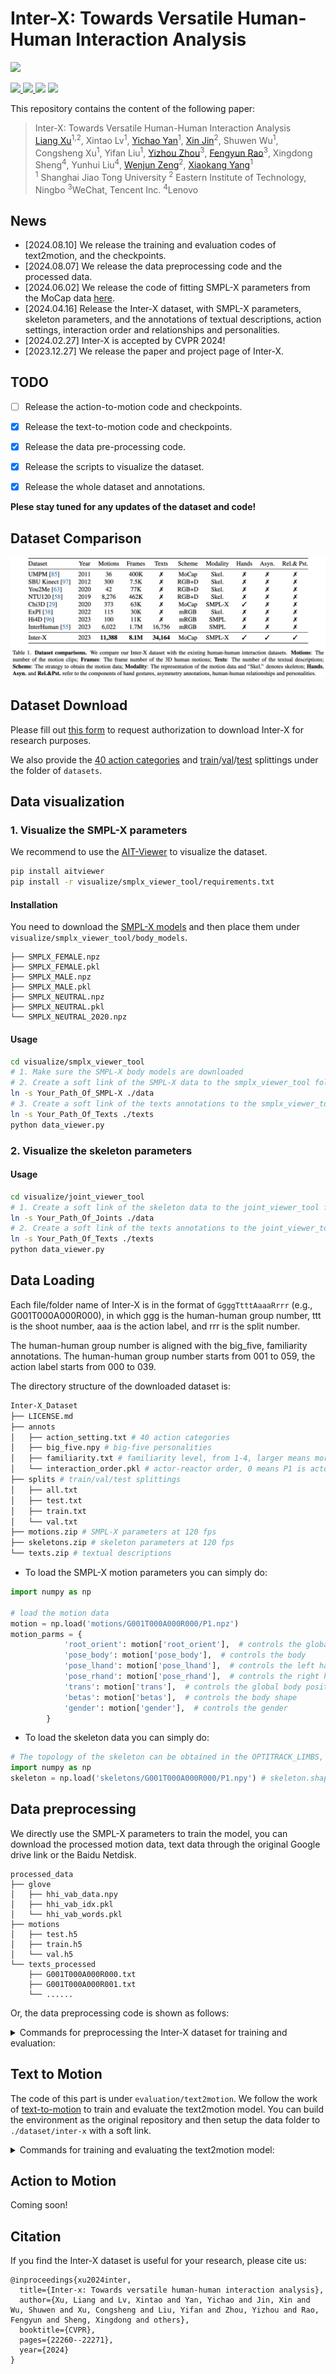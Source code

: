 # Inter-X: Towards Versatile Human-Human Interaction Analysis

![](./assets/teaser.png)

<p align="left">
  <a href='https://arxiv.org/abs/2312.16051'>
    <img src='https://img.shields.io/badge/Arxiv-2312.16051-A42C25?style=flat&logo=arXiv&logoColor=A42C25'>
  </a>
  <a href='https://arxiv.org/pdf/2312.16051.pdf'>
    <img src='https://img.shields.io/badge/Paper-PDF-yellow?style=flat&logo=arXiv&logoColor=yellow'>
  </a>
  <a href='https://liangxuy.github.io/inter-x/'>
  <img src='https://img.shields.io/badge/Project-Page-pink?style=flat&logo=Google%20chrome&logoColor=pink'></a>
  <a href="" target='_blank'>
    <img src="https://visitor-badge.laobi.icu/badge?page_id=liangxuy.Inter-X&left_color=gray&right_color=orange">
  </a>
</p>

This repository contains the content of the following paper:
> Inter-X: Towards Versatile Human-Human Interaction Analysis <br>[Liang Xu](https://liangxuy.github.io/)<sup>1,2</sup>, Xintao Lv<sup>1</sup>, [Yichao Yan](https://daodaofr.github.io/)<sup>1</sup>,  [Xin Jin](http://home.ustc.edu.cn/~jinxustc/)<sup>2</sup>, Shuwen Wu<sup>1</sup>, Congsheng Xu<sup>1</sup>, Yifan Liu<sup>1</sup>, [Yizhou Zhou](https://scholar.google.com/citations?user=dHBNmSkAAAAJ&hl=zh-CN)<sup>3</sup>, [Fengyun Rao](https://scholar.google.com/citations?user=38dACd4AAAAJ&hl=en)<sup>3</sup>, Xingdong Sheng<sup>4</sup>, Yunhui Liu<sup>4</sup>,  [Wenjun Zeng](https://scholar.google.com/citations?user=_cUfvYQAAAAJ&hl=en)<sup>2</sup>, [Xiaokang Yang](https://scholar.google.com/citations?user=yDEavdMAAAAJ&hl=zh-CN)<sup>1</sup><br>
> <sup>1</sup> Shanghai Jiao Tong University <sup>2</sup> Eastern Institute of Technology, Ningbo <sup>3</sup>WeChat, Tencent Inc. <sup>4</sup>Lenovo

## News
- [2024.08.10] We release the training and evaluation codes of text2motion, and the checkpoints.
- [2024.08.07] We release the data preprocessing code and the processed data.
- [2024.06.02] We release the code of fitting SMPL-X parameters from the MoCap data [here](https://github.com/LvXinTao/Mocap-to-SMPLX).
- [2024.04.16] Release the Inter-X dataset, with SMPL-X parameters, skeleton parameters, and the annotations of textual descriptions, action settings, interaction order and relationships and personalities.
- [2024.02.27] Inter-X is accepted by CVPR 2024!
- [2023.12.27] We release the paper and project page of Inter-X.

## TODO
- [ ] Release the action-to-motion code and checkpoints.
- [x] Release the text-to-motion code and checkpoints.
- [x] Release the data pre-processing code.
- [x] Release the scripts to visualize the dataset.
- [x] Release the whole dataset and annotations.


**Plese stay tuned for any updates of the dataset and code!**

## Dataset Comparison
![](./assets/dataset.jpg)


## Dataset Download
Please fill out [this form](https://forms.gle/Fp3wF6FNavwyrV8n9) to request authorization to download Inter-X for research purposes.

We also provide the [40 action categories](datasets/action_setting.txt) and [train](datasets/train.txt)/[val](datasets/val.txt)/[test](datasets/test.txt) splittings under the folder of `datasets`.

## Data visualization
### 1. Visualize the SMPL-X parameters

We recommend to use the [AIT-Viewer](https://github.com/eth-ait/aitviewer) to visualize the dataset.

```bash
pip install aitviewer
pip install -r visualize/smplx_viewer_tool/requirements.txt
```

#### Installation

You need to download the [SMPL-X models](https://smpl-x.is.tue.mpg.de/) and then place them under `visualize/smplx_viewer_tool/body_models`.

```
├── SMPLX_FEMALE.npz
├── SMPLX_FEMALE.pkl
├── SMPLX_MALE.npz
├── SMPLX_MALE.pkl
├── SMPLX_NEUTRAL.npz
├── SMPLX_NEUTRAL.pkl
└── SMPLX_NEUTRAL_2020.npz
```

#### Usage

```bash
cd visualize/smplx_viewer_tool
# 1. Make sure the SMPL-X body models are downloaded
# 2. Create a soft link of the SMPL-X data to the smplx_viewer_tool folder
ln -s Your_Path_Of_SMPL-X ./data
# 3. Create a soft link of the texts annotations to the smplx_viewer_tool folder
ln -s Your_Path_Of_Texts ./texts
python data_viewer.py
```


### 2. Visualize the skeleton parameters

#### Usage

```bash
cd visualize/joint_viewer_tool
# 1. Create a soft link of the skeleton data to the joint_viewer_tool folder
ln -s Your_Path_Of_Joints ./data
# 2. Create a soft link of the texts annotations to the joint_viewer_tool folder
ln -s Your_Path_Of_Texts ./texts
python data_viewer.py
```

## Data Loading

Each file/folder name of Inter-X is in the format of `GgggTtttAaaaRrrr` (e.g., G001T000A000R000), in which ggg is the human-human group number, ttt is the shoot number, aaa is the action label, and rrr is the split number. 

The human-human group number is aligned with the big_five, familiarity annotations. The human-human group number starts from 001 to 059, the action label starts from 000 to 039.

The directory structure of the downloaded dataset is:

```bash
Inter-X_Dataset
├── LICENSE.md
├── annots
│   ├── action_setting.txt # 40 action categories
│   ├── big_five.npy # big-five personalities
│   ├── familiarity.txt # familiarity level, from 1-4, larger means more familiar
│   └── interaction_order.pkl # actor-reactor order, 0 means P1 is actor; 1 means P2 is actor
├── splits # train/val/test splittings
│   ├── all.txt
│   ├── test.txt
│   ├── train.txt
│   └── val.txt
├── motions.zip # SMPL-X parameters at 120 fps
├── skeletons.zip # skeleton parameters at 120 fps
└── texts.zip # textual descriptions
```

- To load the SMPL-X motion parameters you can simply do:
```python
import numpy as np

# load the motion data
motion = np.load('motions/G001T000A000R000/P1.npz')
motion_parms = {
            'root_orient': motion['root_orient'],  # controls the global root orientation
            'pose_body': motion['pose_body'],  # controls the body
            'pose_lhand': motion['pose_lhand'],  # controls the left hand articulation
            'pose_rhand': motion['pose_rhand'],  # controls the right hand articulation
            'trans': motion['trans'],  # controls the global body position
            'betas': motion['betas'],  # controls the body shape
            'gender': motion['gender'],  # controls the gender
        }
```
- To load the skeleton data you can simply do:
```python
# The topology of the skeleton can be obtained in the OPTITRACK_LIMBS, SELECTED_JOINTS of the joint_viewer_tool/data_viewer.py
import numpy as np
skeleton = np.load('skeletons/G001T000A000R000/P1.npy') # skeleton.shape: (T, 64, 3)
```

## Data preprocessing

We directly use the SMPL-X parameters to train the model, you can download the processed motion data, text data through the original Google drive link or the Baidu Netdisk.

```
processed_data
├── glove
│   ├── hhi_vab_data.npy
│   ├── hhi_vab_idx.pkl
│   └── hhi_vab_words.pkl
├── motions
│   ├── test.h5
│   ├── train.h5
│   └── val.h5
└── texts_processed
    ├── G001T000A000R000.txt
    ├── G001T000A000R001.txt
    └── ......
```

Or, the data preprocessing code is shown as follows:

<details>
  <summary>Commands for preprocessing the Inter-X dataset for training and evaluation:</summary>

  1. Please clone the repository by the following command:
      ```
      git clone https://github.com/liangxuy/Inter-X.git
      cd Inter-X/preprocessing
      ```
      
  2. Setup the environment
      * Install ffmpeg (if not already installed)
        ```
        sudo apt update
        sudo apt install ffmpeg
        ```
      * Setup conda environment
        ```
        conda env create -f environment.yml
        conda activate inter-x
        python -m spacy download en_core_web_sm
        pip install git+https://github.com/openai/CLIP.git
        ```
        You can also manually download and install en_core_web_sm by download the [en_core_web_sm-2.3.0.tar.gz](https://github.com/explosion/spacy-models/releases/download/en_core_web_sm-2.3.0/en_core_web_sm-2.3.0.tar.gz) and then run `pip install en_core_web_sm-2.3.0.tar.gz`.

  3. Prepare the `motions.zip`, `texts.zip`, `splits`, etc.

  4. Run the commands one by one:

      * 1. Motion data processing, we downsample to 30 fps for training and evaluation

        ```
        python 1_prepare_data.py
        ```
      * 2. Split train, test and val

        ```
        python 2_split_train_val.py
        ```
      * 3. Processing text annotations
      
        Download the [glove.6B.zip](https://nlp.stanford.edu/data/glove.6B.zip) and set the path of `glove_file`.
        ```
        python 3_text_process.py
        ```

      * 4. For human reaction generation

        ```
        python 4_reaction_generation.py
        ```
</details>


## Text to Motion

The code of this part is under `evaluation/text2motion`. We follow the work of [text-to-motion](https://github.com/EricGuo5513/text-to-motion) to train and evaluate the text2motion model. You can build the environment as the original repository and then setup the data folder to `./dataset/inter-x` with a soft link.

<details>
  <summary>Commands for training and evaluating the text2motion model:</summary>

We have provided the trained models on the dataset Google Drive link. You can download the checkpoints and put them to `checkpoints/hhi` to **skip the step 1~4** and organize them as:

```
checkpoints/hhi
├── Comp_v6_KLD01
│   ├── model
│   │   └── latest.tar
│   └── opt.txt
├── Decomp_SP001_SM001_H512
│   └── model
│       └── latest.tar
├── length_est_bigru
│   └── model
│       └── latest.tar
└── text_mot_match
    └── model
        └── finest.tar
```

1. Training motion autoencoder
    ```
    python train_decomp_v3.py --name Decomp_SP001_SM001_H512 --gpu_id 0 --window_size 24 --dataset_name hhi
    ```

2. Training text2length model
    ```
    python train_length_est.py --name length_est_bigru --gpu_id 0 --dataset_name hhi
    ```

3. Training text2motion model
    ```
    python train_length_est.py --name length_est_bigru --gpu_id 0 --dataset_name hhi
    ```

4. Training motion & text feature extractors
    ```
    python train_tex_mot_match.py --name text_mot_match --gpu_id 0 --batch_size 8 --dataset_name hhi
    ```

5. Quantitative Evaluations
    ```
    python final_evaluation.py
    ```
    The statistical results will be saved to ./hhi_evaluation.log.

</details>


## Action to Motion

Coming soon!

## Citation
If you find the Inter-X dataset is useful for your research, please cite us:

```
@inproceedings{xu2024inter,
  title={Inter-x: Towards versatile human-human interaction analysis},
  author={Xu, Liang and Lv, Xintao and Yan, Yichao and Jin, Xin and Wu, Shuwen and Xu, Congsheng and Liu, Yifan and Zhou, Yizhou and Rao, Fengyun and Sheng, Xingdong and others},
  booktitle={CVPR},
  pages={22260--22271},
  year={2024}
}
```